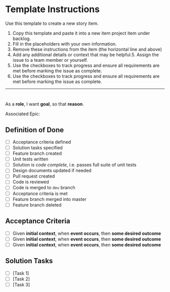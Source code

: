 # Template Instructions

Use this template to create a new story item.

1. Copy this template and paste it into a new item project item under backlog.
2. Fill in the placeholders with your own information.
3. Remove these instructions from the item (the horizontal line and above)
4. Add any additional details or context that may be helpful.5. Assign the issue to a team member or yourself.
5. Use the checkboxes to track progress and ensure all requirements are met before marking the issue as complete.
6. Use the checkboxes to track progress and ensure all requirements are met before marking the issue as complete.

---

# <Story Title>

As a **role**, I want **goal**, so that **reason**.

Associated Epic:

## Definition of Done

- [ ] Acceptance criteria defined
- [ ] Solution tasks specified
- [ ] Feature branch created
- [ ] Unit tests written
- [ ] Solution is _code complete_, i.e. passes full suite of unit tests
- [ ] Design documents updated if needed
- [ ] Pull request created
- [ ] Code is reviewed
- [ ] Code is merged to `dev` branch
- [ ] Acceptance criteria is met
- [ ] Feature branch merged into master
- [ ] Feature branch deleted

## Acceptance Criteria

- [ ] Given **initial context**, when **event occurs**, then **some desired outcome**
- [ ] Given **initial context**, when **event occurs**, then **some desired outcome**
- [ ] Given **initial context**, when **event occurs**, then **some desired outcome**

## Solution Tasks

- [ ] [Task 1]
- [ ] [Task 2]
- [ ] [Task 3]
